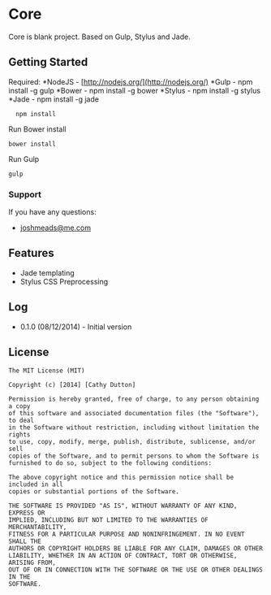 # Core

Core is blank project. Based on Gulp, Stylus and Jade.

## Getting Started

Required:
*NodeJS - [http://nodejs.org/](http://nodejs.org/)
*Gulp - npm install -g gulp
*Bower - npm install -g bower
*Stylus - npm install -g stylus
*Jade - npm install -g jade

```
  npm install
```

Run Bower install

```
bower install
```

Run Gulp

```
gulp
```


### Support
If you have any questions:

-   [joshmeads@me.com](mailto:joshmeads@me.com)


## Features

* Jade templating
* Stylus CSS Preprocessing

## Log

* 0.1.0 (08/12/2014) - Initial version



## License
```
The MIT License (MIT)

Copyright (c) [2014] [Cathy Dutton]

Permission is hereby granted, free of charge, to any person obtaining a copy
of this software and associated documentation files (the "Software"), to deal
in the Software without restriction, including without limitation the rights
to use, copy, modify, merge, publish, distribute, sublicense, and/or sell
copies of the Software, and to permit persons to whom the Software is
furnished to do so, subject to the following conditions:

The above copyright notice and this permission notice shall be included in all
copies or substantial portions of the Software.

THE SOFTWARE IS PROVIDED "AS IS", WITHOUT WARRANTY OF ANY KIND, EXPRESS OR
IMPLIED, INCLUDING BUT NOT LIMITED TO THE WARRANTIES OF MERCHANTABILITY,
FITNESS FOR A PARTICULAR PURPOSE AND NONINFRINGEMENT. IN NO EVENT SHALL THE
AUTHORS OR COPYRIGHT HOLDERS BE LIABLE FOR ANY CLAIM, DAMAGES OR OTHER
LIABILITY, WHETHER IN AN ACTION OF CONTRACT, TORT OR OTHERWISE, ARISING FROM,
OUT OF OR IN CONNECTION WITH THE SOFTWARE OR THE USE OR OTHER DEALINGS IN THE
SOFTWARE.